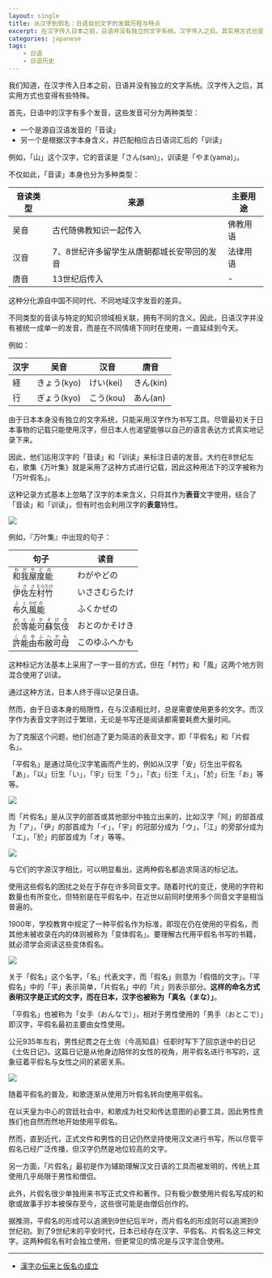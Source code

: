 ```yaml
---
layout: single
title: 从汉字到假名：日语自创文字的发展历程与特点
excerpt: 在汉字传入日本之前，日语并没有独立的文字系统。汉字传入之后，其实用方式也变得有些特殊。
categories: japanese
tags:
    - 日语
    - 日语历史
---
```


我们知道，在汉字传入日本之前，日语并没有独立的文字系统。汉字传入之后，其实用方式也变得有些特殊。

首先，日语中的汉字有多个发音，这些发音可分为两种类型：

- 一个是源自汉语发音的「音读」
- 另一个是根据汉字本身含义，并匹配相应古日语词汇后的「训读」

例如，「山」这个汉字，它的音读是「さん(san)」，训读是「やま(yama)」。

不仅如此，「音读」本身也分为多种类型：

音读类型 | 来源 | 主要用途
--- | --- | ---
吴音 | 古代随佛教知识一起传入 | 佛教用语
汉音 | 7、8世纪许多留学生从唐朝都城长安带回的发音 | 法律用语
唐音 | 13世纪后传入 | -

这种分化源自中国不同时代、不同地域汉字发音的差异。

不同类型的音读与特定的知识领域相关联，拥有不同的含义。因此，日语汉字并没有被统一成单一的发音，而是在不同情境下同时在使用，一直延续到今天。

例如：

汉字 | 吴音 | 汉音 | 唐音
--- | --- | --- | --- 
経 | きょう(kyo) | けい(kei) |きん(kin)
行 | ぎょう(kyo) | こう(kou) | あん(an)

由于日本本身没有独立的文字系统，只能采用汉字作为书写工具。尽管最初关于日本事物的记载只能使用汉字，但日本人也渴望能够以自己的语言表达方式真实地记录下来。

因此，他们运用汉字的「音读」和「训读」来标注日语的发音。大约在8世纪左右，歌集《万叶集》就是采用了这种方式进行记载，因此这种用法下的汉字被称为「万叶假名」。

这种记录方式基本上忽略了汉字的本来含义，只将其作为**表音**文字使用，结合了「音读」和「训读」，但有时也会利用汉字的**表意**特性。

![](/assets/images/kanji-kana/manyou-kanji.jpeg)

例如，『万叶集』中出现的句子：

句子 | 读音
--- | ---
<ruby>和<rt>わ</rt>我<rt>が</rt>屋<rt>や</rt>度<rt>ど</rt>能<rt>の</rt><ruby> | わがやどの
<ruby>伊<rt>い</rt>佐<rt>さ</rt>左<rt>さ</rt>村<rt>むら</rt>竹<rt>たけ</rt><ruby> | いささむらたけ
<ruby>布<rt>ふ</rt>久<rt>く</rt>風<rt>かぜ</rt>能<rt>の</rt><ruby> | ふくかぜの
<ruby>於<rt>お</rt>等<rt>と</rt>能<rt>の</rt>可<rt>か</rt>蘇<rt>そ</rt>気<rt>け</rt>伎<rt>き</rt><ruby> | おとのかそけき
<ruby>許<rt>こ</rt>能<rt>の</rt>由<rt>ゆ</rt>布<rt>ふ</rt>敝<rt>へ</rt>可<rt>か</rt>母<rt>も</rt></ruby> | このゆふへかも

这种标记方法基本上采用了一字一音的方式，但在「村竹」和「風」这两个地方则混合使用了训读。

通过这种方法，日本人终于得以记录日语。

然而，由于日语本身的局限性，在与汉语相比时，总是需要使用更多的文字。而汉字作为表音文字则过于繁琐，无论是书写还是阅读都需要耗费大量时间。

为了克服这个问题，他们创造了更为简洁的表音文字，即「平假名」和「片假名」。

「平假名」是通过简化汉字笔画而产生的，例如从汉字「安」衍生出平假名「あ」，「以」衍生「い」，「宇」衍生「う」，「衣」衍生「え」，「於」衍生「お」等等。

![](/assets/images/kanji-kana/hiragana-kanji.jpeg)

而「片假名」是从汉字的部首或其他部分中独立出来的，比如汉字「阿」的部首成为「ア」，「伊」的部首成为「イ」，「宇」的冠部分成为「ウ」，「江」的旁部分成为「エ」，「於」的部首成为「オ」等等。

![](/assets/images/kanji-kana/katakana-kanji.jpeg)

与它们的字源汉字相比，可以明显看出，这两种假名都追求简洁的标记法。

使用这些假名的困扰之处在于存在许多同音文字。随着时代的变迁，使用的字符和数量也有所变化，但特别是在平假名中，在近世以前同时使用多个同音文字是相当普遍的。

1900年，学校教育中规定了一种平假名作为标准，即现在仍在使用的平假名，而其他未被收录在内的体则被称为「变体假名」。要理解古代用平假名书写的书籍，就必须学会阅读这些变体假名。

![](/assets/images/kanji-kana/katakana-meiji.jpeg)

关于「假名」这个名字，「名」代表文字，而「假名」则意为「假借的文字」。「平假名」中的「平」表示简单，「片假名」中的「片」则表示部分。**这样的命名方式表明汉字是正式的文字，而在日本，汉字也被称为「真名<span class='more'>（まな）</span>」**。

「平假名」也被称为「女手<span class='more'>（おんなで）</span>」，相对于男性使用的「男手<span class='more'>（おとこで）</span>」即汉字，平假名最初主要由女性使用。

公元935年左右，男性纪貫之在土佐<span class='more'>（今高知县）</span>任职时写下了回京途中的日记《土佐日记》。这篇日记是从他身边陪伴的女性的视角，用平假名进行书写的，这象征着平假名与女性之间的紧密关系。

![](/assets/images/kanji-kana/tosanikki.jpeg)

随着平假名的普及，和歌逐渐从使用万叶假名转向使用平假名。

在以天皇为中心的宫廷社会中，和歌成为社交和传达意图的必要工具，因此男性贵族们也自然而然地开始使用平假名。

然而，直到近代，正式文件和男性的日记仍然坚持使用汉文进行书写，所以尽管平假名已经广泛传播，但汉字仍然是地位较高的文字。

另一方面，「片假名」最初是作为辅助理解汉文日语的工具而被发明的，传统上其使用几乎局限于男性和僧侣。

此外，片假名很少单独用来书写正式文件和著作。只有极少数使用片假名写成的和歌或故事手抄本被保存至今，这些很可能是由僧侣创作的。

据推测，平假名的形成可以追溯到9世纪后半叶，而片假名的形成则可以追溯到9世纪初。到了9世纪末的平安时代，日本已经存在汉字、平假名、片假名这三种文字。这两种假名有时会独立使用，但更常见的情况是与汉字混合使用。

---

- [漢字の伝来と仮名の成立](https://www.futurelearn.com/info/courses/japanese-rare-books-culture-j/0/steps/96495)